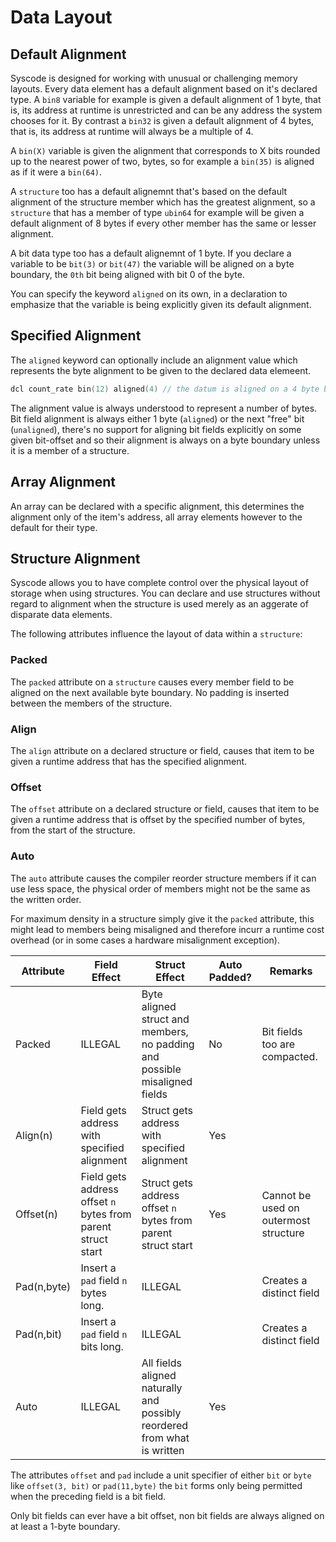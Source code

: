 # Data Layout

## Default Alignment
Syscode is designed for working with unusual or challenging memory layouts. Every data element has a default alignment based on it's declared type. A `bin8` variable for example is given a default alignment of 1 byte, that is, its address at runtime is unrestricted and can be any address the system chooses for it. By contrast a `bin32` is given a default alignment of 4 bytes, that is, its address at runtime will always be a multiple of 4.

A `bin(X)` variable is given the alignment that corresponds to X bits rounded up to the nearest power of two, bytes, so for example a `bin(35)` is aligned as if it were a `bin(64)`.

A `structure` too has a default alignemnt that's based on the default alignment of the structure member which has the greatest alignment, so a `structure` that has a member of type `ubin64` for example will be given a default alignment of 8 bytes if every other member has the same or lesser alignment. 

A bit data type too has a default alignemnt of 1 byte. If you declare a variable to be `bit(3)` or `bit(47)` the variable will be aligned on a byte boundary, the `0th` bit being aligned with bit 0 of the byte. 

You can specify the keyword `aligned` on its own, in a declaration to emphasize that the variable is being explicitly given its default alignment.

## Specified Alignment
The `aligned` keyword can optionally include an alignment value which represents the byte alignment to be given to the declared data elemeent. 

```c++
dcl count_rate bin(12) aligned(4) // the datum is aligned on a 4 byte boundary despite it's default alignment being 2 bytes.
```
The alignment value is always understood to represent a number of bytes. Bit field alignment is always either 1 byte (`aligned`) or the next "free" bit (`unaligned`), there's no support for aligning bit fields explicitly on some given bit-offset and so their alignment is always on a byte boundary unless it is a member of a structure.

## Array Alignment
An array can be declared with a specific alignment, this determines the alignment only of the item's address, all array elements however to the default for their type. 

## Structure Alignment
Syscode allows you to have complete control over the physical layout of storage when using structures. You can declare and use structures without regard to alignment when the structure is used merely as an aggerate of disparate data elements. 

The following attributes influence the layout of data within a `structure`:

### Packed
The `packed` attribute on a `structure` causes every member field to be aligned on the next available byte boundary. No padding is inserted between the members of the structure. 

### Align
The `align` attribute on a declared structure or field, causes that item to be given a runtime address that has the specified alignment. 

### Offset
The `offset` attribute on a declared structure or field, causes that item to be given a runtime address that is offset by the specified number of bytes, from the start of the structure.

### Auto
The `auto` attribute causes the compiler reorder structure members if it can use less space, the physical order of members might not be the same as the written order.

For maximum  density in a structure simply give it the `packed` attribute, this might lead to members being misaligned and therefore incurr a runtime cost overhead (or in some cases a hardware misalignment exception).

| Attribute | Field Effect                                                 | Struct Effect                                                              | Auto Padded? |  Remarks                                |
|-------------|--------------------------------------------------------------|----------------------------------------------------------------------------|--------------|---------------------------------------|
| Packed      | ILLEGAL                                                      | Byte aligned struct and members, no padding and possible misaligned fields | No           | Bit fields too are compacted.         |
| Align(n)    | Field gets address with specified alignment                  | Struct gets address with specified alignment                               | Yes          |                                       |
| Offset(n)   | Field gets address offset `n` bytes from parent struct start | Struct gets address offset `n` bytes from parent struct start              | Yes          | Cannot be used on outermost structure |
| Pad(n,byte) | Insert a `pad` field `n` bytes long.                         |  ILLEGAL                                                                   |              | Creates a distinct field              |
| Pad(n,bit)  | Insert a `pad` field `n` bits long.                          |  ILLEGAL                                                                   |              | Creates a distinct field              |
| Auto        | ILLEGAL                                                      | All fields aligned naturally and possibly reordered from what is written   | Yes          |                                       |

The attributes `offset` and `pad` include a unit specifier of either `bit` or `byte` like `offset(3, bit)` or `pad(11,byte)` the `bit` forms only being permitted when the preceding field is a bit field. 

Only bit fields can ever have a bit offset, non bit fields are always aligned on at least a 1-byte boundary. 

